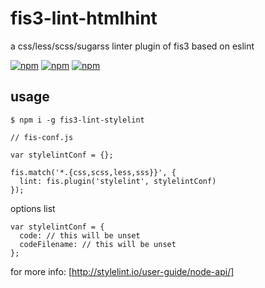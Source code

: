 # fis3-lint-htmlhint
a css/less/scss/sugarss linter plugin of fis3 based on eslint

[![npm](https://img.shields.io/npm/v/fis3-lint-stylelint.svg?style=flat-square)](https://www.npmjs.com/package/fis3-lint-stylelint) 
[![npm](https://img.shields.io/npm/dt/fis3-lint-stylelint.svg?style=flat-square)](https://www.npmjs.com/package/fis3-lint-stylelint) 
[![npm](https://img.shields.io/npm/dm/fis3-lint-stylelint.svg?style=flat-square)](https://www.npmjs.com/package/fis3-lint-stylelint)

## usage

    $ npm i -g fis3-lint-stylelint

```
// fis-conf.js

var stylelintConf = {}; 

fis.match('*.{css,scss,less,sss}}', {
  lint: fis.plugin('stylelint', stylelintConf)
});

```
options list

```
var stylelintConf = {
  code: // this will be unset
  codeFilename: // this will be unset
}; 
```
for more info: [http://stylelint.io/user-guide/node-api/]
